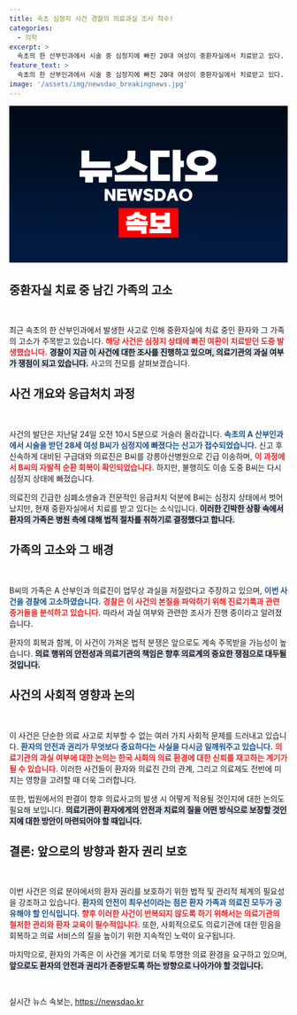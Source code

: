 ```yaml
---
title: 속초 심정지 사건 경찰의 의료과실 조사 착수!
categories:
  - 의학
excerpt: >
  속초의 한 산부인과에서 시술 중 심정지에 빠진 20대 여성이 중환자실에서 치료받고 있다. 환자 가족은 병원을 고소하며 진실 규명을 요구하고 나섰다. 사건의 전말이 궁금하다!
feature_text: >
  속초의 한 산부인과에서 시술 중 심정지에 빠진 20대 여성이 중환자실에서 치료받고 있다. 환자 가족은 병원을 고소하며 진실 규명을 요구하고 나섰다. 사건의 전말이 궁금하다!
image: '/assets/img/newsdao_breakingnews.jpg'
---
```


<p><img src="/assets/img/newsdao_breakingnews.jpg" alt="firstkoreanews 속보" /></p>

<h2 data-ke-size="size26">중환자실 치료 중 남긴 가족의 고소</h2>

<p data-ke-size="size16">&nbsp;</p>

<p data-ke-size="size16">최근 속초의 한 산부인과에서 발생한 사고로 인해 중환자실에 치료 중인 환자와 그 가족의 고소가 주목받고 있습니다. <b><span style="color: #ee2323;">해당 사건은 심정지 상태에 빠진 여환이 치료받던 도중 발생했습니다.</span></b> <b><span style="background-color: #21538527;">경찰이 지금 이 사건에 대한 조사를 진행하고 있으며, 의료기관의 과실 여부가 쟁점이 되고 있습니다.</span></b> 사고의 전모를 살펴보겠습니다.</p>

<h2 data-ke-size="size26">사건 개요와 응급처치 과정</h2>

<p data-ke-size="size16">&nbsp;</p>

<p data-ke-size="size16">사건의 발단은 지난달 24일 오전 10시 5분으로 거슬러 올라갑니다. <b><span style="color: #1a5490;">속초의 A 산부인과에서 시술을 받던 28세 여성 B씨가 심정지에 빠졌다는 신고가 접수되었습니다.</span></b> 신고 후 신속하게 대비된 구급대와 의료진은 B씨를 강릉아산병원으로 긴급 이송하며, <b><span style="color: #ee2323;">이 과정에서 B씨의 자발적 순환 회복이 확인되었습니다.</span></b> 하지만, 불행히도 이송 도중 B씨는 다시 심정지 상태에 빠졌습니다.</p>

<p data-ke-size="size16">의료진의 긴급한 심폐소생술과 전문적인 응급처치 덕분에 B씨는 심정지 상태에서 벗어났지만, 현재 중환자실에서 치료를 받고 있다는 소식입니다. <b><span style="background-color: #21538527;">이러한 긴박한 상황 속에서 환자의 가족은 병원 측에 대해 법적 절차를 취하기로 결정했다고 합니다.</span></b></p>

<h2 data-ke-size="size26">가족의 고소와 그 배경</h2>

<p data-ke-size="size16">&nbsp;</p>

<p data-ke-size="size16">B씨의 가족은 A 산부인과 의료진이 업무상 과실을 저질렀다고 주장하고 있으며, <b><span style="color: #1a5490;">이번 사건을 경찰에 고소하였습니다.</span></b> <b><span style="color: #ee2323;">경찰은 이 사건의 본질을 파악하기 위해 진료기록과 관련 증거들을 분석하고 있습니다.</span></b> 따라서 과실 여부와 관련한 조사가 진행 중이라고 알려졌습니다.</p>

<p data-ke-size="size16">환자의 회복과 함께, 이 사건이 가져온 법적 분쟁은 앞으로도 계속 주목받을 가능성이 높습니다. <b><span style="background-color: #21538527;">의료 행위의 안전성과 의료기관의 책임은 향후 의료계의 중요한 쟁점으로 대두될 것입니다.</span></b></p>

<h2 data-ke-size="size26">사건의 사회적 영향과 논의</h2>

<p data-ke-size="size16">&nbsp;</p>

<p data-ke-size="size16">이 사건은 단순한 의료 사고로 치부할 수 없는 여러 가지 사회적 문제를 드러내고 있습니다. <b><span style="color: #1a5490;">환자의 안전과 권리가 무엇보다 중요하다는 사실을 다시금 일깨워주고 있습니다.</span></b> <b><span style="color: #ee2323;">의료기관의 과실 여부에 대한 논의는 한국 사회의 의료 환경에 대한 신뢰를 재고하는 계기가 될 수 있습니다.</span></b> 이러한 사건들이 환자와 의료진 간의 관계, 그리고 의료제도 전반에 미치는 영향을 고려할 때 더욱 그러합니다.</p>

<p data-ke-size="size16">또한, 법원에서의 판결이 향후 의료사고의 발생 시 어떻게 적용될 것인지에 대한 논의도 필요해 보입니다. <b><span style="background-color: #21538527;">의료기관이 환자에게의 안전과 치료의 질을 어떤 방식으로 보장할 것인지에 대한 방안이 마련되어야 할 때입니다.</span></b></p>

<h2 data-ke-size="size26">결론: 앞으로의 방향과 환자 권리 보호</h2>

<p data-ke-size="size16">&nbsp;</p>

<p data-ke-size="size16">이번 사건은 의료 분야에서의 환자 권리를 보호하기 위한 법적 및 관리적 체계의 필요성을 강조하고 있습니다. <b><span style="color: #1a5490;">환자의 안전이 최우선이라는 점은 환자 가족과 의료진 모두가 공유해야 할 인식입니다.</span></b> <b><span style="color: #ee2323;">향후 이러한 사건이 반복되지 않도록 하기 위해서는 의료기관의 철저한 관리와 환자 교육이 필수적입니다.</span></b> 또한, 사회적으로도 의료기관에 대한 믿음을 회복하고 의료 서비스의 질을 높이기 위한 지속적인 노력이 요구됩니다.</p>

<p data-ke-size="size16">마지막으로, 환자의 가족은 이 사건을 계기로 더욱 투명한 의료 환경을 요구하고 있으며, <b><span style="background-color: #21538527;">앞으로도 환자의 안전과 권리가 존중받도록 하는 방향으로 나아가야 할 것입니다.</span></b></p> 

<p data-ke-size="size16">&nbsp;</p>
실시간 뉴스 속보는, <a href="https://newsdao.kr" rel="dofollow">https://newsdao.kr</a>


